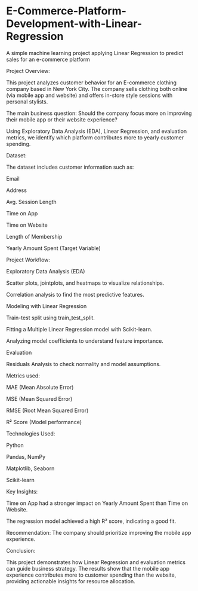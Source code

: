 # E-Commerce-Platform-Development-with-Linear-Regression
A simple machine learning project applying Linear Regression to predict sales for an e-commerce platform

Project Overview:

This project analyzes customer behavior for an E-commerce clothing company based in New York City.
The company sells clothing both online (via mobile app and website) and offers in-store style sessions with personal stylists.

The main business question:
Should the company focus more on improving their mobile app or their website experience?

Using Exploratory Data Analysis (EDA), Linear Regression, and evaluation metrics, we identify which platform contributes more to yearly customer spending.

Dataset:

The dataset includes customer information such as:

Email

Address

Avg. Session Length

Time on App

Time on Website

Length of Membership

Yearly Amount Spent (Target Variable)

Project Workflow:

Exploratory Data Analysis (EDA)

Scatter plots, jointplots, and heatmaps to visualize relationships.

Correlation analysis to find the most predictive features.

Modeling with Linear Regression

Train-test split using train_test_split.

Fitting a Multiple Linear Regression model with Scikit-learn.

Analyzing model coefficients to understand feature importance.

Evaluation

Residuals Analysis to check normality and model assumptions.

Metrics used:

MAE (Mean Absolute Error)

MSE (Mean Squared Error)

RMSE (Root Mean Squared Error)

R² Score (Model performance)

Technologies Used:

Python 

Pandas, NumPy

Matplotlib, Seaborn

Scikit-learn

Key Insights:

Time on App had a stronger impact on Yearly Amount Spent than Time on Website.

The regression model achieved a high R² score, indicating a good fit.

Recommendation: The company should prioritize improving the mobile app experience.

Conclusion:

This project demonstrates how Linear Regression and evaluation metrics can guide business strategy.
The results show that the mobile app experience contributes more to customer spending than the website, providing actionable insights for resource allocation.
